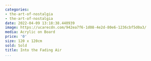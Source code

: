 ```yaml
---
categories:
- the-art-of-nostalgia
- the-art-of-nostalgia
date: 2022-04-09 13:18:38.440939
image: https://ucarecdn.com/942ea7f6-1d08-4e2d-80e6-1236cbf5d0a3/
media: Acrylic on Board
price: '0'
size: 120 x 120cm
sold: Sold
title: Into the Fading Air
...
```

